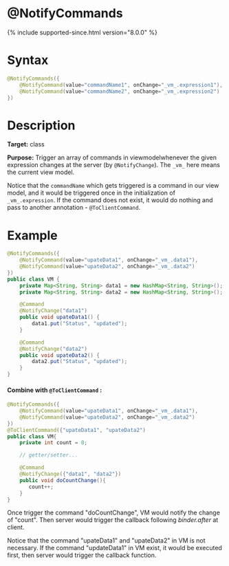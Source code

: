 # @NotifyCommands
{% include supported-since.html version="8.0.0" %}

# Syntax

```java
@NotifyCommands({
	@NotifyCommand(value="commandName1", onChange="_vm_.expression1"),
	@NotifyCommand(value="commandName2", onChange="_vm_.expression2")
})
```

# Description

**Target:** class

**Purpose:** Trigger an array of commands in viewmodelwhenever the given expression changes at the server (by `@NotifyChange`). The `_vm_` here means the current view model.

Notice that the `commandName` which gets triggered is a command in our view model, and it would be triggered once in the initialization of `_vm_.expression`. If the command does not exist, it would do nothing and pass to another annotation - `@ToClientCommand`.

# Example

```java
@NotifyCommands({
	@NotifyCommand(value="upateData1", onChange="_vm_.data1"),
	@NotifyCommand(value="upateData2", onChange="_vm_.data2")
})
public class VM {
    private Map<String, String> data1 = new HashMap<String, String>();
    private Map<String, String> data2 = new HashMap<String, String>();

    @Command
    @NotifyChange("data1")
    public void upateData1() {
        data1.put("Status", "updated");
    }

    @Command
    @NotifyChange("data2")
    public void upateData2() {
        data2.put("Status", "updated");
    }
}
```
#### Combine with `@ToClientCommand` :

```java
@NotifyCommands({
	@NotifyCommand(value="upateData1", onChange="_vm_.data1"),
	@NotifyCommand(value="upateData2", onChange="_vm_.data2")
})
@ToClientCommand({"upateData1", "upateData2")
public class VM{
    private int count = 0;

    // getter/setter...

    @Command
    @NotifyChange({"data1", "data2"})
    public void doCountChange(){
       count++;
    }
}
```
Once trigger the command "doCountChange", VM would notify the change of "count".
Then server would trigger the callback following *binder.after* at client.

Notice that the command "upateData1" and "upateData2" in VM is not necessary. If the command "updateData1" in VM exist, it would be executed first, then server would trigger the callback function.
